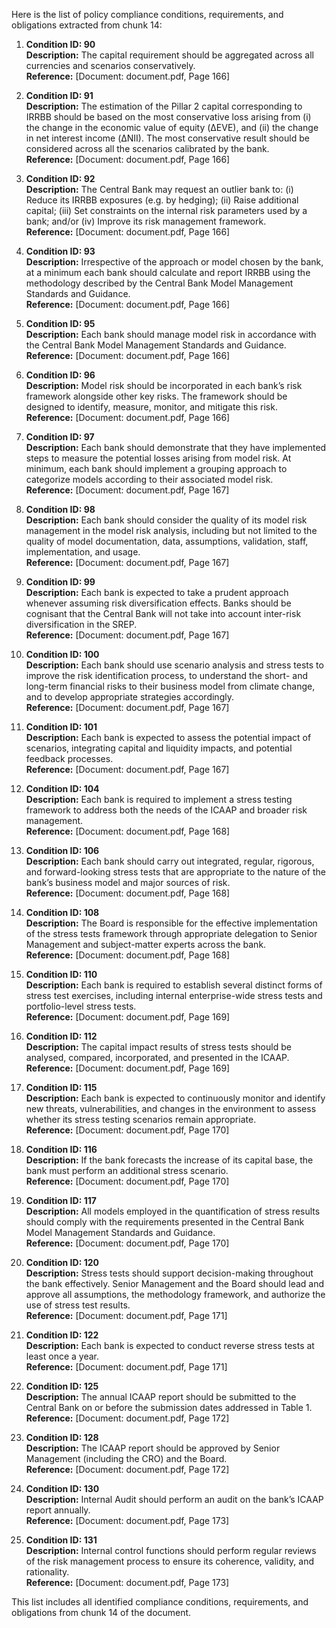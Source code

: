Here is the list of policy compliance conditions, requirements, and obligations extracted from chunk 14:

1. **Condition ID: 90**  
   **Description:** The capital requirement should be aggregated across all currencies and scenarios conservatively.  
   **Reference:** [Document: document.pdf, Page 166]

2. **Condition ID: 91**  
   **Description:** The estimation of the Pillar 2 capital corresponding to IRRBB should be based on the most conservative loss arising from (i) the change in the economic value of equity (ΔEVE), and (ii) the change in net interest income (ΔNII). The most conservative result should be considered across all the scenarios calibrated by the bank.  
   **Reference:** [Document: document.pdf, Page 166]

3. **Condition ID: 92**  
   **Description:** The Central Bank may request an outlier bank to: (i) Reduce its IRRBB exposures (e.g. by hedging); (ii) Raise additional capital; (iii) Set constraints on the internal risk parameters used by a bank; and/or (iv) Improve its risk management framework.  
   **Reference:** [Document: document.pdf, Page 166]

4. **Condition ID: 93**  
   **Description:** Irrespective of the approach or model chosen by the bank, at a minimum each bank should calculate and report IRRBB using the methodology described by the Central Bank Model Management Standards and Guidance.  
   **Reference:** [Document: document.pdf, Page 166]

5. **Condition ID: 95**  
   **Description:** Each bank should manage model risk in accordance with the Central Bank Model Management Standards and Guidance.  
   **Reference:** [Document: document.pdf, Page 166]

6. **Condition ID: 96**  
   **Description:** Model risk should be incorporated in each bank’s risk framework alongside other key risks. The framework should be designed to identify, measure, monitor, and mitigate this risk.  
   **Reference:** [Document: document.pdf, Page 166]

7. **Condition ID: 97**  
   **Description:** Each bank should demonstrate that they have implemented steps to measure the potential losses arising from model risk. At minimum, each bank should implement a grouping approach to categorize models according to their associated model risk.  
   **Reference:** [Document: document.pdf, Page 167]

8. **Condition ID: 98**  
   **Description:** Each bank should consider the quality of its model risk management in the model risk analysis, including but not limited to the quality of model documentation, data, assumptions, validation, staff, implementation, and usage.  
   **Reference:** [Document: document.pdf, Page 167]

9. **Condition ID: 99**  
   **Description:** Each bank is expected to take a prudent approach whenever assuming risk diversification effects. Banks should be cognisant that the Central Bank will not take into account inter-risk diversification in the SREP.  
   **Reference:** [Document: document.pdf, Page 167]

10. **Condition ID: 100**  
    **Description:** Each bank should use scenario analysis and stress tests to improve the risk identification process, to understand the short- and long-term financial risks to their business model from climate change, and to develop appropriate strategies accordingly.  
    **Reference:** [Document: document.pdf, Page 167]

11. **Condition ID: 101**  
    **Description:** Each bank is expected to assess the potential impact of scenarios, integrating capital and liquidity impacts, and potential feedback processes.  
    **Reference:** [Document: document.pdf, Page 167]

12. **Condition ID: 104**  
    **Description:** Each bank is required to implement a stress testing framework to address both the needs of the ICAAP and broader risk management.  
    **Reference:** [Document: document.pdf, Page 168]

13. **Condition ID: 106**  
    **Description:** Each bank should carry out integrated, regular, rigorous, and forward-looking stress tests that are appropriate to the nature of the bank’s business model and major sources of risk.  
    **Reference:** [Document: document.pdf, Page 168]

14. **Condition ID: 108**  
    **Description:** The Board is responsible for the effective implementation of the stress tests framework through appropriate delegation to Senior Management and subject-matter experts across the bank.  
    **Reference:** [Document: document.pdf, Page 168]

15. **Condition ID: 110**  
    **Description:** Each bank is required to establish several distinct forms of stress test exercises, including internal enterprise-wide stress tests and portfolio-level stress tests.  
    **Reference:** [Document: document.pdf, Page 169]

16. **Condition ID: 112**  
    **Description:** The capital impact results of stress tests should be analysed, compared, incorporated, and presented in the ICAAP.  
    **Reference:** [Document: document.pdf, Page 169]

17. **Condition ID: 115**  
    **Description:** Each bank is expected to continuously monitor and identify new threats, vulnerabilities, and changes in the environment to assess whether its stress testing scenarios remain appropriate.  
    **Reference:** [Document: document.pdf, Page 170]

18. **Condition ID: 116**  
    **Description:** If the bank forecasts the increase of its capital base, the bank must perform an additional stress scenario.  
    **Reference:** [Document: document.pdf, Page 170]

19. **Condition ID: 117**  
    **Description:** All models employed in the quantification of stress results should comply with the requirements presented in the Central Bank Model Management Standards and Guidance.  
    **Reference:** [Document: document.pdf, Page 170]

20. **Condition ID: 120**  
    **Description:** Stress tests should support decision-making throughout the bank effectively. Senior Management and the Board should lead and approve all assumptions, the methodology framework, and authorize the use of stress test results.  
    **Reference:** [Document: document.pdf, Page 171]

21. **Condition ID: 122**  
    **Description:** Each bank is expected to conduct reverse stress tests at least once a year.  
    **Reference:** [Document: document.pdf, Page 171]

22. **Condition ID: 125**  
    **Description:** The annual ICAAP report should be submitted to the Central Bank on or before the submission dates addressed in Table 1.  
    **Reference:** [Document: document.pdf, Page 172]

23. **Condition ID: 128**  
    **Description:** The ICAAP report should be approved by Senior Management (including the CRO) and the Board.  
    **Reference:** [Document: document.pdf, Page 172]

24. **Condition ID: 130**  
    **Description:** Internal Audit should perform an audit on the bank’s ICAAP report annually.  
    **Reference:** [Document: document.pdf, Page 173]

25. **Condition ID: 131**  
    **Description:** Internal control functions should perform regular reviews of the risk management process to ensure its coherence, validity, and rationality.  
    **Reference:** [Document: document.pdf, Page 173]

This list includes all identified compliance conditions, requirements, and obligations from chunk 14 of the document.